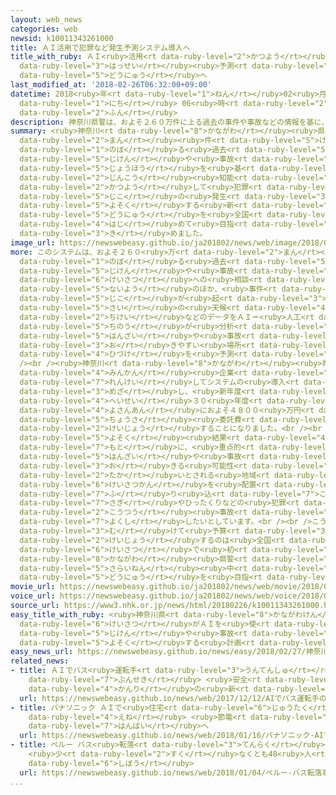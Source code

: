 ```yaml
---
layout: web_news
categories: web
newsid: k10011343261000
title: ＡＩ活用で犯罪など発生予測システム導入へ
title_with_ruby: ＡＩ<ruby>活用<rt data-ruby-level="2">かつよう</rt></ruby>で<ruby>犯罪<rt data-ruby-level="5">はんざい</rt></ruby>など<ruby>発生<rt
  data-ruby-level="3">はっせい</rt></ruby><ruby>予測<rt data-ruby-level="5">よそく</rt></ruby>システム<ruby>導入<rt
  data-ruby-level="5">どうにゅう</rt></ruby>へ
last_modified_at: '2018-02-26T06:32:00+09:00'
datetime: 2018<ruby>年<rt data-ruby-level="1">ねん</rt></ruby>02<ruby>月<rt data-ruby-level="1">がつ</rt></ruby>26<ruby>日<rt
  data-ruby-level="1">にち</rt></ruby> 06<ruby>時<rt data-ruby-level="2">じ</rt></ruby>32<ruby>分<rt
  data-ruby-level="2">ふん</rt></ruby>
description: 神奈川県警は、およそ２６０万件に上る過去の事件や事故などの情報を基に、ＡＩ＝人工知能を活用して犯罪や事故の発生を予測する新たなシステムの導入を全国で初めて目指すことを決めました。
summary: <ruby>神奈川<rt data-ruby-level="8">かながわ</rt></ruby><ruby>県警<rt data-ruby-level="6">けんけい</rt></ruby>は、およそ２６０<ruby>万<rt
  data-ruby-level="2">まん</rt></ruby><ruby>件<rt data-ruby-level="5">けん</rt></ruby>に<ruby>上<rt
  data-ruby-level="1">のぼ</rt></ruby>る<ruby>過去<rt data-ruby-level="5">かこ</rt></ruby>の<ruby>事件<rt
  data-ruby-level="5">じけん</rt></ruby>や<ruby>事故<rt data-ruby-level="5">じこ</rt></ruby>などの<ruby>情報<rt
  data-ruby-level="5">じょうほう</rt></ruby>を<ruby>基<rt data-ruby-level="7">もと</rt></ruby>に、ＡＩ＝<ruby>人工<rt
  data-ruby-level="2">じんこう</rt></ruby><ruby>知能<rt data-ruby-level="5">ちのう</rt></ruby>を<ruby>活用<rt
  data-ruby-level="2">かつよう</rt></ruby>して<ruby>犯罪<rt data-ruby-level="5">はんざい</rt></ruby>や<ruby>事故<rt
  data-ruby-level="5">じこ</rt></ruby>の<ruby>発生<rt data-ruby-level="3">はっせい</rt></ruby>を<ruby>予測<rt
  data-ruby-level="5">よそく</rt></ruby>する<ruby>新<rt data-ruby-level="2">あら</rt></ruby>たなシステムの<ruby>導入<rt
  data-ruby-level="5">どうにゅう</rt></ruby>を<ruby>全国<rt data-ruby-level="3">ぜんこく</rt></ruby>で<ruby>初<rt
  data-ruby-level="4">はじ</rt></ruby>めて<ruby>目指<rt data-ruby-level="3">めざ</rt></ruby>すことを<ruby>決<rt
  data-ruby-level="3">き</rt></ruby>めました。
image_url: https://newswebeasy.github.io/ja201802/news/web/image/2018/02/26/K10011343261_1802260630_1802260632_01_03.jpg
more: このシステムは、およそ２６０<ruby>万<rt data-ruby-level="2">まん</rt></ruby><ruby>件<rt data-ruby-level="5">けん</rt></ruby>に<ruby>上<rt
  data-ruby-level="1">のぼ</rt></ruby>る<ruby>過去<rt data-ruby-level="5">かこ</rt></ruby>の<ruby>事件<rt
  data-ruby-level="5">じけん</rt></ruby>や<ruby>事故<rt data-ruby-level="5">じこ</rt></ruby>、それに、<ruby>警察<rt
  data-ruby-level="6">けいさつ</rt></ruby>への<ruby>相談<rt data-ruby-level="3">そうだん</rt></ruby><ruby>内容<rt
  data-ruby-level="5">ないよう</rt></ruby>のほか、<ruby>事件<rt data-ruby-level="5">じけん</rt></ruby>や<ruby>事故<rt
  data-ruby-level="5">じこ</rt></ruby>が<ruby>起<rt data-ruby-level="3">お</rt></ruby>きた<ruby>際<rt
  data-ruby-level="5">さい</rt></ruby>の<ruby>天候<rt data-ruby-level="4">てんこう</rt></ruby>や<ruby>地形<rt
  data-ruby-level="2">ちけい</rt></ruby>などのデータをＡＩ＝<ruby>人工<rt data-ruby-level="2">じんこう</rt></ruby><ruby>知能<rt
  data-ruby-level="5">ちのう</rt></ruby>が<ruby>分析<rt data-ruby-level="7">ぶんせき</rt></ruby>し、<ruby>犯罪<rt
  data-ruby-level="5">はんざい</rt></ruby>や<ruby>事故<rt data-ruby-level="5">じこ</rt></ruby>が<ruby>起<rt
  data-ruby-level="3">お</rt></ruby>きやすい<ruby>場所<rt data-ruby-level="3">ばしょ</rt></ruby>や<ruby>日付<rt
  data-ruby-level="4">ひづけ</rt></ruby>を<ruby>予測<rt data-ruby-level="5">よそく</rt></ruby>するものです。<br
  /><br /><ruby>神奈川<rt data-ruby-level="8">かながわ</rt></ruby><ruby>県警<rt data-ruby-level="6">けんけい</rt></ruby>は、<ruby>民間<rt
  data-ruby-level="4">みんかん</rt></ruby><ruby>企業<rt data-ruby-level="7">きぎょう</rt></ruby>などと<ruby>連携<rt
  data-ruby-level="7">れんけい</rt></ruby>してシステムの<ruby>導入<rt data-ruby-level="5">どうにゅう</rt></ruby>を<ruby>目指<rt
  data-ruby-level="3">めざ</rt></ruby>し、<ruby>新年度<rt data-ruby-level="3">しんねんど</rt></ruby>・<ruby>平成<rt
  data-ruby-level="4">へいせい</rt></ruby>３０<ruby>年度<rt data-ruby-level="3">ねんど</rt></ruby><ruby>予算案<rt
  data-ruby-level="4">よさんあん</rt></ruby>におよそ４８００<ruby>万円<rt data-ruby-level="2">まんえん</rt></ruby>を<ruby>調査<rt
  data-ruby-level="5">ちょうさ</rt></ruby><ruby>委託費<rt data-ruby-level="7">いたくひ</rt></ruby>として<ruby>計上<rt
  data-ruby-level="2">けいじょう</rt></ruby>することになりました。<br /><br /><ruby>警察<rt data-ruby-level="6">けいさつ</rt></ruby>はＡＩによる<ruby>予測<rt
  data-ruby-level="5">よそく</rt></ruby><ruby>結果<rt data-ruby-level="4">けっか</rt></ruby>を<ruby>基<rt
  data-ruby-level="7">もと</rt></ruby>に、<ruby>重点的<rt data-ruby-level="4">じゅうてんてき</rt></ruby>に<ruby>犯罪<rt
  data-ruby-level="5">はんざい</rt></ruby>や<ruby>事故<rt data-ruby-level="5">じこ</rt></ruby>が<ruby>起<rt
  data-ruby-level="3">お</rt></ruby>きる<ruby>可能性<rt data-ruby-level="5">かのうせい</rt></ruby>が<ruby>高<rt
  data-ruby-level="2">たか</rt></ruby>いとされる<ruby>地域<rt data-ruby-level="6">ちいき</rt></ruby>に<ruby>警察官<rt
  data-ruby-level="6">けいさつかん</rt></ruby>を<ruby>配置<rt data-ruby-level="4">はいち</rt></ruby>し、<ruby>振<rt
  data-ruby-level="7">ふ</rt></ruby>り<ruby>込<rt data-ruby-level="7">こ</rt></ruby>め<ruby>詐欺<rt
  data-ruby-level="7">さぎ</rt></ruby>やひったくりなどの<ruby>犯罪<rt data-ruby-level="5">はんざい</rt></ruby>のほか、<ruby>交通<rt
  data-ruby-level="2">こうつう</rt></ruby><ruby>事故<rt data-ruby-level="5">じこ</rt></ruby>などを<ruby>抑止<rt
  data-ruby-level="7">よくし</rt></ruby>したいとしています。<br /><br />こうしたシステムの<ruby>導入<rt data-ruby-level="5">どうにゅう</rt></ruby>に<ruby>向<rt
  data-ruby-level="3">む</rt></ruby>けて<ruby>予算<rt data-ruby-level="3">よさん</rt></ruby>を<ruby>計上<rt
  data-ruby-level="2">けいじょう</rt></ruby>するのは<ruby>全国<rt data-ruby-level="3">ぜんこく</rt></ruby>の<ruby>警察<rt
  data-ruby-level="6">けいさつ</rt></ruby>で<ruby>初<rt data-ruby-level="4">はじ</rt></ruby>めてだということで、<ruby>神奈川<rt
  data-ruby-level="8">かながわ</rt></ruby><ruby>県警<rt data-ruby-level="6">けんけい</rt></ruby>は<ruby>再来年<rt
  data-ruby-level="5">さらいねん</rt></ruby><ruby>中<rt data-ruby-level="1">ちゅう</rt></ruby>の<ruby>導入<rt
  data-ruby-level="5">どうにゅう</rt></ruby>を<ruby>目指<rt data-ruby-level="3">めざ</rt></ruby>すことにしています。
movie_url: https://newswebeasy.github.io/ja201802/news/web/movie/2018/02/26/k10011343261_201802260630_201802260632.mp4
voice_url: https://newswebeasy.github.io/ja201802/news/web/voice/2018/02/26/k10011343261_201802260630_201802260632.mp3
source_url: https://www3.nhk.or.jp/news/html/20180226/k10011343261000.html
easy_title_with_ruby: <ruby>神奈川県<rt data-ruby-level="8">かながわけん</rt></ruby>の<ruby>警察<rt
  data-ruby-level="6">けいさつ</rt></ruby>がＡＩを<ruby>使<rt data-ruby-level="3">つか</rt></ruby>って<ruby>事件<rt
  data-ruby-level="5">じけん</rt></ruby>や<ruby>事故<rt data-ruby-level="5">じこ</rt></ruby>を<ruby>予測<rt
  data-ruby-level="5">よそく</rt></ruby>する<ruby>計画<rt data-ruby-level="2">けいかく</rt></ruby>
easy_news_url: https://newswebeasy.github.io/news/easy/2018/02/27/神奈川県の警察がAIを使って事件や事故を予測する計画
related_news:
- title: ＡＩでバス<ruby>運転手<rt data-ruby-level="3">うんてんしゅ</rt></ruby>の<ruby>表情<rt data-ruby-level="5">ひょうじょう</rt></ruby>など<ruby>分析<rt
    data-ruby-level="7">ぶんせき</rt></ruby> <ruby>安全<rt data-ruby-level="3">あんぜん</rt></ruby><ruby>管理<rt
    data-ruby-level="4">かんり</rt></ruby>の<ruby>新<rt data-ruby-level="2">しん</rt></ruby>システム
  url: https://newswebeasy.github.io/news/web/2017/12/12/AIでバス運転手の表情など分析-安全管理の新システム
- title: パナソニック ＡＩで<ruby>住宅<rt data-ruby-level="6">じゅうたく</rt></ruby>の<ruby>省<rt data-ruby-level="4">しょう</rt></ruby><ruby>エネ<rt
    data-ruby-level="4">えね</rt></ruby> <ruby>節電<rt data-ruby-level="4">せつでん</rt></ruby>システム<ruby>販売<rt
    data-ruby-level="7">はんばい</rt></ruby>へ
  url: https://newswebeasy.github.io/news/web/2018/01/16/パナソニック-AIで住宅の省エネ-節電システム販売へ
- title: ペルー バス<ruby>転落<rt data-ruby-level="3">てんらく</rt></ruby><ruby>事故<rt data-ruby-level="5">じこ</rt></ruby>
    <ruby>少<rt data-ruby-level="2">すく</rt></ruby>なくとも48<ruby>人<rt data-ruby-level="1">にん</rt></ruby><ruby>死亡<rt
    data-ruby-level="6">しぼう</rt></ruby>
  url: https://newswebeasy.github.io/news/web/2018/01/04/ペルー-バス転落事故-少なくとも48人死亡
...
```

